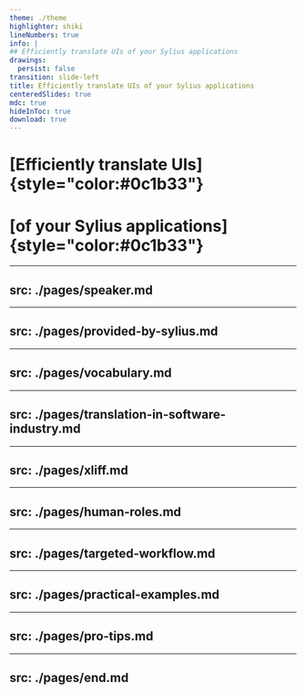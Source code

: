 ```yaml
---
theme: ./theme
highlighter: shiki
lineNumbers: true
info: |
## Efficiently translate UIs of your Sylius applications
drawings:
  persist: false
transition: slide-left
title: Efficiently translate UIs of your Sylius applications
centeredSlides: true
mdc: true
hideInToc: true
download: true
---
```


# [Efficiently translate UIs]{style="color:#0c1b33"}
# [of your Sylius applications]{style="color:#0c1b33"}

<SyliusDays2025Logo height="4rem" class="logo absolute bottom-0 left-8" />
<Logo height="2rem" class="absolute bottom-0 right-2"/>

---
src: ./pages/speaker.md
---

---
src: ./pages/provided-by-sylius.md
---

---
src: ./pages/vocabulary.md
---

---
src: ./pages/translation-in-software-industry.md
---

---
src: ./pages/xliff.md
---

---
src: ./pages/human-roles.md
---

---
src: ./pages/targeted-workflow.md
---

---
src: ./pages/practical-examples.md
---

---
src: ./pages/pro-tips.md
---

---
src: ./pages/end.md
---

<!--
    ---
    src: ./pages/_theme_demo.md
    ---
-->
